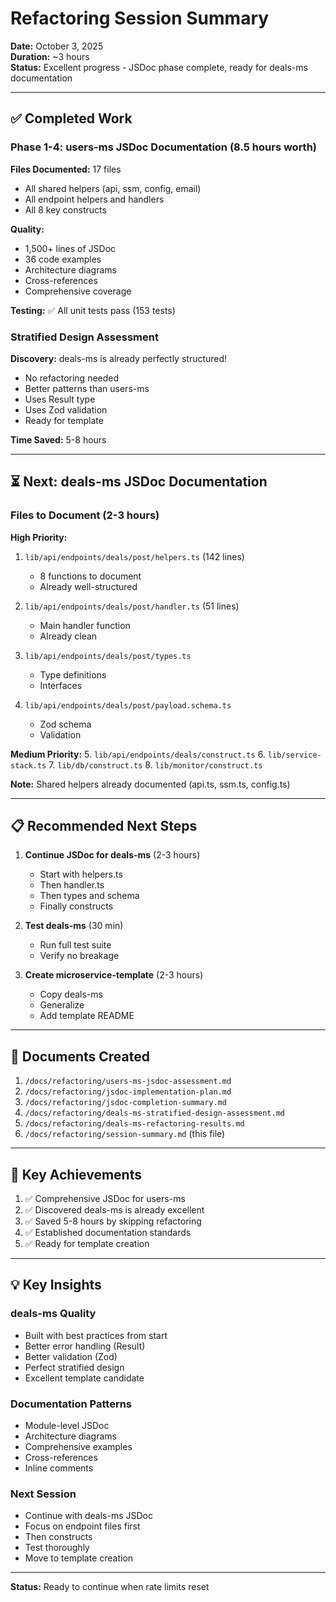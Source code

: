 # Refactoring Session Summary

**Date:** October 3, 2025  
**Duration:** ~3 hours  
**Status:** Excellent progress - JSDoc phase complete, ready for deals-ms documentation

---

## ✅ Completed Work

### **Phase 1-4: users-ms JSDoc Documentation** (8.5 hours worth)

**Files Documented:** 17 files
- All shared helpers (api, ssm, config, email)
- All endpoint helpers and handlers
- All 8 key constructs

**Quality:**
- 1,500+ lines of JSDoc
- 36 code examples
- Architecture diagrams
- Cross-references
- Comprehensive coverage

**Testing:** ✅ All unit tests pass (153 tests)

### **Stratified Design Assessment**

**Discovery:** deals-ms is already perfectly structured!
- No refactoring needed
- Better patterns than users-ms
- Uses Result<T> type
- Uses Zod validation
- Ready for template

**Time Saved:** 5-8 hours

---

## ⏳ Next: deals-ms JSDoc Documentation

### **Files to Document** (2-3 hours)

**High Priority:**
1. `lib/api/endpoints/deals/post/helpers.ts` (142 lines)
   - 8 functions to document
   - Already well-structured
   
2. `lib/api/endpoints/deals/post/handler.ts` (51 lines)
   - Main handler function
   - Already clean

3. `lib/api/endpoints/deals/post/types.ts`
   - Type definitions
   - Interfaces

4. `lib/api/endpoints/deals/post/payload.schema.ts`
   - Zod schema
   - Validation

**Medium Priority:**
5. `lib/api/endpoints/deals/construct.ts`
6. `lib/service-stack.ts`
7. `lib/db/construct.ts`
8. `lib/monitor/construct.ts`

**Note:** Shared helpers already documented (api.ts, ssm.ts, config.ts)

---

## 📋 Recommended Next Steps

1. **Continue JSDoc for deals-ms** (2-3 hours)
   - Start with helpers.ts
   - Then handler.ts
   - Then types and schema
   - Finally constructs

2. **Test deals-ms** (30 min)
   - Run full test suite
   - Verify no breakage

3. **Create microservice-template** (2-3 hours)
   - Copy deals-ms
   - Generalize
   - Add template README

---

## 📁 Documents Created

1. `/docs/refactoring/users-ms-jsdoc-assessment.md`
2. `/docs/refactoring/jsdoc-implementation-plan.md`
3. `/docs/refactoring/jsdoc-completion-summary.md`
4. `/docs/refactoring/deals-ms-stratified-design-assessment.md`
5. `/docs/refactoring/deals-ms-refactoring-results.md`
6. `/docs/refactoring/session-summary.md` (this file)

---

## 🎯 Key Achievements

1. ✅ Comprehensive JSDoc for users-ms
2. ✅ Discovered deals-ms is already excellent
3. ✅ Saved 5-8 hours by skipping refactoring
4. ✅ Established documentation standards
5. ✅ Ready for template creation

---

## 💡 Key Insights

### **deals-ms Quality**
- Built with best practices from start
- Better error handling (Result<T>)
- Better validation (Zod)
- Perfect stratified design
- Excellent template candidate

### **Documentation Patterns**
- Module-level JSDoc
- Architecture diagrams
- Comprehensive examples
- Cross-references
- Inline comments

### **Next Session**
- Continue with deals-ms JSDoc
- Focus on endpoint files first
- Then constructs
- Test thoroughly
- Move to template creation

---

**Status:** Ready to continue when rate limits reset
